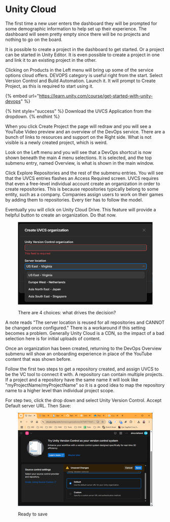 # Unity Cloud

The first time a new user enters the dashboard they will be prompted for some demographic information to help set up their experience. The dashboard will seem pretty empty since there will be no projects and nothing to go on the board.

It is possible to create a project in the dashboard to get started. Or a project can be started in Unity Editor. It is even possible to create a project in one and link it to an existing project in the other.

Clicking on Products in the Left menu will bring up some of the service options cloud offers. DEVOPS category is useful right from the start. Select Version Control and Build Automation. Launch it. It will prompt to Create Project, as this is required to start using it.

{% embed url="https://learn.unity.com/course/get-started-with-unity-devops" %}

{% hint style="success" %}
Download the UVCS Application from the dropdown.
{% endhint %}

When you click Create Project the page will redraw and you will see a YouTube Video preview and an overview of the DevOps service. There are a bunch of links to resources and support on the Right side. What is not visible is a newly created project, which is weird.

Look on the Left menu and you will see that a DevOps shortcut is now shown beneath the main 4 menu selections. It is selected, and the top submenu entry, named Overview, is what is shown in the main window.

Click Explore Repositories and the rest of the submenu entries. You will see that the UVCS entries flashes an Access Required screen. UVCS requires that even a free-level individual account create an organization in order to create repositories. This is because repositories typically belong to some entity, such as a company. Companies assign users to work on their games by adding them to repositories. Every tier has to follow the model.

Eventually you will click on Unity Cloud Drive. This feature will provide a helpful button to create an organization. Do that now.

<figure><img src="../.gitbook/assets/image (1) (1) (1).png" alt=""><figcaption><p>There are 4 choices: what drives the decision?</p></figcaption></figure>

A note reads "The server location is reused for all repositories and CANNOT be changed once configured." There is a workaround if this setting becomes a problem. Generally Unity Cloud is a CDN, so the impact of a bad selection here is for initial uploads of content.

Once an organization has been created, returning to the DevOps Overview submenu will show an onboarding experience in place of the YouTube content that was shown before.

Follow the first two steps to get a repository created, and assign UVCS to be the VC tool to connect it with. A repository can contain multiple projects. If a project and a repository have the same name it will look like "myProjectName/myProjectName" so it is a good idea to map the repository name to a higher level than individual project scope.&#x20;

For step two, click the drop down and select Unity Version Control. Accept Default server URL. Then Save:

<figure><img src="../.gitbook/assets/image (2) (1).png" alt=""><figcaption><p>Ready to save</p></figcaption></figure>

